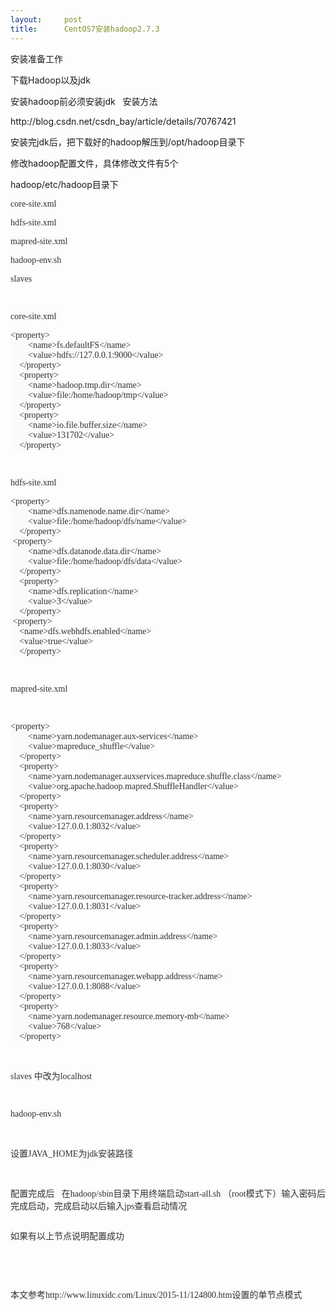 ```yaml
---
layout:     post
title:      CentOS7安装hadoop2.7.3
---
```

<div id="article_content" class="article_content clearfix csdn-tracking-statistics" data-pid="blog" data-mod="popu_307" data-dsm="post">
								            <link rel="stylesheet" href="https://csdnimg.cn/release/phoenix/template/css/ck_htmledit_views-f76675cdea.css">
						<div class="htmledit_views" id="content_views">
                
<p>安装准备工作</p>
<p>下载Hadoop以及jdk</p>
<p>安装hadoop前必须安装jdk   安装方法</p>
<p>http://blog.csdn.net/csdn_bay/article/details/70767421<br></p>
<p>安装完jdk后，把下载好的hadoop解压到/opt/hadoop目录下</p>
<p>修改hadoop配置文件，具体修改文件有5个 </p>
<p>hadoop/etc/hadoop目录下</p>
<p><span style="color:rgb(51,51,51);font-family:tahoma, '宋体';font-size:14px;text-align:justify;background-color:rgb(250,250,252);">core-site.xml</span><br></p>
<p><span style="color:rgb(51,51,51);font-family:tahoma, '宋体';font-size:14px;text-align:justify;background-color:rgb(250,250,252);"><span style="color:rgb(51,51,51);font-family:tahoma, '宋体';font-size:14px;text-align:justify;background-color:rgb(250,250,252);">hdfs-site.xml</span><br></span></p>
<p><span style="color:rgb(51,51,51);font-family:tahoma, '宋体';font-size:14px;text-align:justify;background-color:rgb(250,250,252);"><span style="color:rgb(51,51,51);font-family:tahoma, '宋体';font-size:14px;text-align:justify;background-color:rgb(250,250,252);"><span style="color:rgb(51,51,51);font-family:tahoma, '宋体';font-size:14px;text-align:justify;background-color:rgb(250,250,252);">mapred-site.xml</span><br></span></span></p>
<p><span style="color:rgb(51,51,51);font-family:tahoma, '宋体';font-size:14px;text-align:justify;background-color:rgb(250,250,252);"><span style="color:rgb(51,51,51);font-family:tahoma, '宋体';font-size:14px;text-align:justify;background-color:rgb(250,250,252);"><span style="color:rgb(51,51,51);font-family:tahoma, '宋体';font-size:14px;text-align:justify;background-color:rgb(250,250,252);"><span style="color:rgb(51,51,51);font-family:tahoma, '宋体';font-size:14px;text-align:justify;background-color:rgb(250,250,252);">hadoop-env.sh</span><br></span></span></span></p>
<p><span style="color:rgb(51,51,51);font-family:tahoma, '宋体';font-size:14px;text-align:justify;background-color:rgb(250,250,252);"><span style="color:rgb(51,51,51);font-family:tahoma, '宋体';font-size:14px;text-align:justify;background-color:rgb(250,250,252);"><span style="color:rgb(51,51,51);font-family:tahoma, '宋体';font-size:14px;text-align:justify;background-color:rgb(250,250,252);"><span style="color:rgb(51,51,51);font-family:tahoma, '宋体';font-size:14px;text-align:justify;background-color:rgb(250,250,252);"><span style="color:rgb(51,51,51);font-family:tahoma, '宋体';font-size:14px;text-align:justify;background-color:rgb(250,250,252);">slaves</span><br></span></span></span></span></p>
<p><span style="color:rgb(51,51,51);font-family:tahoma, '宋体';font-size:14px;text-align:justify;background-color:rgb(250,250,252);"><span style="color:rgb(51,51,51);font-family:tahoma, '宋体';font-size:14px;text-align:justify;background-color:rgb(250,250,252);"><span style="color:rgb(51,51,51);font-family:tahoma, '宋体';font-size:14px;text-align:justify;background-color:rgb(250,250,252);"><span style="color:rgb(51,51,51);font-family:tahoma, '宋体';font-size:14px;text-align:justify;background-color:rgb(250,250,252);"><span style="color:rgb(51,51,51);font-family:tahoma, '宋体';font-size:14px;text-align:justify;background-color:rgb(250,250,252);"><br></span></span></span></span></span></p>
<p><span style="color:rgb(51,51,51);font-family:tahoma, '宋体';font-size:14px;text-align:justify;background-color:rgb(250,250,252);"><span style="color:rgb(51,51,51);font-family:tahoma, '宋体';font-size:14px;text-align:justify;background-color:rgb(250,250,252);"><span style="color:rgb(51,51,51);font-family:tahoma, '宋体';font-size:14px;text-align:justify;background-color:rgb(250,250,252);"><span style="color:rgb(51,51,51);font-family:tahoma, '宋体';font-size:14px;text-align:justify;background-color:rgb(250,250,252);"><span style="color:rgb(51,51,51);font-family:tahoma, '宋体';font-size:14px;text-align:justify;background-color:rgb(250,250,252);"><span style="color:rgb(51,51,51);font-family:tahoma, '宋体';font-size:14px;text-align:justify;background-color:rgb(250,250,252);">core-site.xml </span><br></span></span></span></span></span></p>
<p><span style="color:rgb(51,51,51);font-family:tahoma, '宋体';font-size:14px;text-align:justify;background-color:rgb(250,250,252);"><span style="color:rgb(51,51,51);font-family:tahoma, '宋体';font-size:14px;text-align:justify;background-color:rgb(250,250,252);"><span style="color:rgb(51,51,51);font-family:tahoma, '宋体';font-size:14px;text-align:justify;background-color:rgb(250,250,252);"><span style="color:rgb(51,51,51);font-family:tahoma, '宋体';font-size:14px;text-align:justify;background-color:rgb(250,250,252);"><span style="color:rgb(51,51,51);font-family:tahoma, '宋体';font-size:14px;text-align:justify;background-color:rgb(250,250,252);"><span style="color:rgb(51,51,51);font-family:tahoma, '宋体';font-size:14px;text-align:justify;background-color:rgb(250,250,252);">&lt;property&gt;<br>
        &lt;name&gt;fs.defaultFS&lt;/name&gt;<br>
        &lt;value&gt;hdfs://127.0.0.1:9000&lt;/value&gt;<br>
    &lt;/property&gt;<br>
    &lt;property&gt;<br>
        &lt;name&gt;hadoop.tmp.dir&lt;/name&gt;<br>
        &lt;value&gt;file:/home/hadoop/tmp&lt;/value&gt;<br>
    &lt;/property&gt;<br>
    &lt;property&gt;<br>
        &lt;name&gt;io.file.buffer.size&lt;/name&gt;<br>
        &lt;value&gt;131702&lt;/value&gt;<br>
    &lt;/property&gt;<br></span></span></span></span></span></span></p>
<p><span style="color:rgb(51,51,51);font-family:tahoma, '宋体';font-size:14px;text-align:justify;background-color:rgb(250,250,252);"><span style="color:rgb(51,51,51);font-family:tahoma, '宋体';font-size:14px;text-align:justify;background-color:rgb(250,250,252);"><span style="color:rgb(51,51,51);font-family:tahoma, '宋体';font-size:14px;text-align:justify;background-color:rgb(250,250,252);"><span style="color:rgb(51,51,51);font-family:tahoma, '宋体';font-size:14px;text-align:justify;background-color:rgb(250,250,252);"><span style="color:rgb(51,51,51);font-family:tahoma, '宋体';font-size:14px;text-align:justify;background-color:rgb(250,250,252);"><span style="color:rgb(51,51,51);font-family:tahoma, '宋体';font-size:14px;text-align:justify;background-color:rgb(250,250,252);"><br></span></span></span></span></span></span></p>
<p><span style="color:rgb(51,51,51);font-family:tahoma, '宋体';font-size:14px;text-align:justify;background-color:rgb(250,250,252);">hdfs-site.xml</span><br></p>
<p><span style="color:rgb(51,51,51);font-family:tahoma, '宋体';font-size:14px;text-align:justify;background-color:rgb(250,250,252);">&lt;property&gt;<br>
        &lt;name&gt;dfs.namenode.name.dir&lt;/name&gt;<br>
        &lt;value&gt;file:/home/hadoop/dfs/name&lt;/value&gt;<br>
    &lt;/property&gt;<br>
 &lt;property&gt;<br>
        &lt;name&gt;dfs.datanode.data.dir&lt;/name&gt;<br>
        &lt;value&gt;file:/home/hadoop/dfs/data&lt;/value&gt;<br>
    &lt;/property&gt;<br>
    &lt;property&gt;<br>
        &lt;name&gt;dfs.replication&lt;/name&gt;<br>
        &lt;value&gt;3&lt;/value&gt;<br>
    &lt;/property&gt;<br>
 &lt;property&gt;<br>
    &lt;name&gt;dfs.webhdfs.enabled&lt;/name&gt;<br>
    &lt;value&gt;true&lt;/value&gt;<br>
    &lt;/property&gt;<br></span></p>
<p><span style="color:rgb(51,51,51);font-family:tahoma, '宋体';font-size:14px;text-align:justify;background-color:rgb(250,250,252);"><br></span></p>
<p><span style="color:rgb(51,51,51);font-family:tahoma, '宋体';font-size:14px;text-align:justify;background-color:rgb(250,250,252);"><span style="color:rgb(51,51,51);font-family:tahoma, '宋体';font-size:14px;text-align:justify;background-color:rgb(250,250,252);">mapred-site.xml</span><br></span></p>
<p><span style="color:rgb(51,51,51);font-family:tahoma, '宋体';font-size:14px;text-align:justify;background-color:rgb(250,250,252);"><span style="color:rgb(51,51,51);font-family:tahoma, '宋体';font-size:14px;text-align:justify;background-color:rgb(250,250,252);"><br></span></span></p>
<p><span style="color:rgb(51,51,51);font-family:tahoma, '宋体';font-size:14px;text-align:justify;background-color:rgb(250,250,252);">&lt;property&gt;<br>
        &lt;name&gt;yarn.nodemanager.aux-services&lt;/name&gt;<br>
        &lt;value&gt;mapreduce_shuffle&lt;/value&gt;<br>
    &lt;/property&gt;<br>
    &lt;property&gt;<br>
        &lt;name&gt;yarn.nodemanager.auxservices.mapreduce.shuffle.class&lt;/name&gt;<br>
        &lt;value&gt;org.apache.hadoop.mapred.ShuffleHandler&lt;/value&gt;<br>
    &lt;/property&gt;<br>
    &lt;property&gt;<br>
        &lt;name&gt;yarn.resourcemanager.address&lt;/name&gt;<br>
        &lt;value&gt;127.0.0.1:8032&lt;/value&gt;<br>
    &lt;/property&gt;<br>
    &lt;property&gt;<br>
        &lt;name&gt;yarn.resourcemanager.scheduler.address&lt;/name&gt;<br>
        &lt;value&gt;127.0.0.1:8030&lt;/value&gt;<br>
    &lt;/property&gt;<br>
    &lt;property&gt;<br>
        &lt;name&gt;yarn.resourcemanager.resource-tracker.address&lt;/name&gt;<br>
        &lt;value&gt;127.0.0.1:8031&lt;/value&gt;<br>
    &lt;/property&gt;<br>
    &lt;property&gt;<br>
        &lt;name&gt;yarn.resourcemanager.admin.address&lt;/name&gt;<br>
        &lt;value&gt;127.0.0.1:8033&lt;/value&gt;<br>
    &lt;/property&gt;<br>
    &lt;property&gt;<br>
        &lt;name&gt;yarn.resourcemanager.webapp.address&lt;/name&gt;<br>
        &lt;value&gt;127.0.0.1:8088&lt;/value&gt;<br>
    &lt;/property&gt;<br>
    &lt;property&gt;<br>
        &lt;name&gt;yarn.nodemanager.resource.memory-mb&lt;/name&gt;<br>
        &lt;value&gt;768&lt;/value&gt;<br>
    &lt;/property&gt;<br></span></p>
<p><span style="color:rgb(51,51,51);font-family:tahoma, '宋体';font-size:14px;text-align:justify;background-color:rgb(250,250,252);"><br></span></p>
<p style="text-align:justify;"><span style="font-family:tahoma, '宋体';color:#333333;"><span style="font-size:14px;background-color:rgb(250,250,252);">slaves 中改为localhost</span></span></p>
<p style="text-align:justify;"><span style="font-family:tahoma, '宋体';color:#333333;"><span style="font-size:14px;background-color:rgb(250,250,252);"><br></span></span></p>
<p style="text-align:justify;"><span style="font-family:tahoma, '宋体';color:#333333;"><span style="font-size:14px;background-color:rgb(250,250,252);">hadoop-env.sh</span></span></p>
<p style="text-align:justify;"><span style="font-family:tahoma, '宋体';color:#333333;"><span style="font-size:14px;background-color:rgb(250,250,252);"><br></span></span></p>
<p style="text-align:justify;"><span style="font-family:tahoma, '宋体';color:#333333;"><span style="font-size:14px;background-color:rgb(250,250,252);">设置JAVA_HOME为jdk安装路径</span></span></p>
<p style="text-align:justify;"><span style="font-family:tahoma, '宋体';color:#333333;"><span style="font-size:14px;background-color:rgb(250,250,252);"><br></span></span></p>
<p style="text-align:justify;"><span style="font-family:tahoma, '宋体';color:#333333;"><span style="font-size:14px;background-color:rgb(250,250,252);">配置完成后   在hadoop/sbin目录下用终端启动start-all.sh （root模式下）输入密码后完成启动，完成启动以后输入jps查看启动情况</span></span></p>
<p style="text-align:justify;"><span style="font-family:tahoma, '宋体';color:#333333;"><span style="font-size:14px;background-color:rgb(250,250,252);"><img src="" alt=""><br></span></span></p>
<p style="text-align:justify;"><span style="font-family:tahoma, '宋体';color:#333333;"><span style="font-size:14px;background-color:rgb(250,250,252);">如果有以上节点说明配置成功</span></span></p>
<p style="text-align:justify;"><span style="font-family:tahoma, '宋体';color:#333333;"><span style="font-size:14px;background-color:rgb(250,250,252);"><br></span></span></p>
<p style="text-align:justify;"><span style="font-family:tahoma, '宋体';color:#333333;"><span style="font-size:14px;background-color:rgb(250,250,252);"><br></span></span></p>
<p style="text-align:justify;"><span style="font-family:tahoma, '宋体';color:#333333;"><span style="font-size:14px;background-color:rgb(250,250,252);">本文参考http://www.linuxidc.com/Linux/2015-11/124800.htm设置的单节点模式</span></span></p>
<p style="text-align:justify;"><span style="font-family:tahoma, '宋体';color:#333333;"><span style="font-size:14px;background-color:rgb(250,250,252);"><br></span></span></p>
            </div>
                </div>